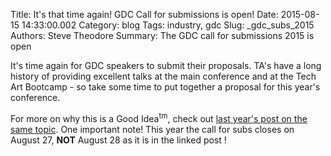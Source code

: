 Title: It's that time again! GDC Call for submissions is open!
Date: 2015-08-15 14:33:00.002
Category: blog
Tags: industry, gdc
Slug: _gdc_subs_2015
Authors: Steve Theodore
Summary: The GDC call for submissions 2015 is open

It's time again for GDC speakers to submit their proposals.  TA's have a long history of providing excellent talks at the main conference and at the Tech Art Bootcamp - so take some time to put together a proposal for this year's conference.   
  
For more on why this is a Good Idea<sup>tm</sup>, check out [last year's post on the same topic](submit.html).  One important note! This year the call for subs closes on August 27, **NOT** August 28 as it is in the linked post !

